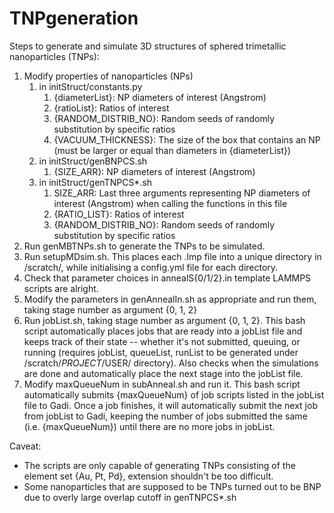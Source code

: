 # TNPgeneration
Steps to generate and simulate 3D structures of sphered trimetallic nanoparticles (TNPs): 
1. Modify properties of nanoparticles (NPs)
    1. in initStruct/constants.py
        1. {diameterList}: NP diameters of interest (Angstrom)
        2. {ratioList}: Ratios of interest
        3. {RANDOM_DISTRIB_NO}: Random seeds of randomly substitution by specific ratios
        4. {VACUUM_THICKNESS}: The size of the box that contains an NP (must be larger or equal than diameters in {diameterList})
    2. in initStruct/genBNPCS.sh
        1. {SIZE_ARR}: NP diameters of interest (Angstrom)
    3. in initStruct/genTNPCS*.sh
        1. SIZE_ARR: Last three arguments representing NP diameters of interest (Angstrom) when calling the functions in this file
        2. {RATIO_LIST}: Ratios of interest
        3. {RANDOM_DISTRIB_NO}: Random seeds of randomly substitution by specific ratios
4. Run genMBTNPs.sh to generate the TNPs to be simulated.
5. Run setupMDsim.sh. This places each .lmp file into a unique directory in /scratch/, while initialising a config.yml file for each directory.
6. Check that parameter choices in annealS{0/1/2}.in template LAMMPS scripts are alright.
7. Modify the parameters in genAnnealIn.sh as appropriate and run them, taking stage number as argument {0, 1, 2}
8. Run jobList.sh, taking stage number as argument {0, 1, 2}. This bash script automatically places jobs that are ready into a jobList file and keeps track of their state -- whether it's not submitted, queuing, or running (requires jobList, queueList, runList to be generated under /scratch/$PROJECT/$USER/ directory). Also checks when the simulations are done and automatically place the next stage into the jobList file.
9. Modify maxQueueNum in subAnneal.sh and run it. This bash script automatically submits {maxQueueNum} of job scripts listed in the jobList file to Gadi. Once a job finishes, it will automatically submit the next job from jobList to Gadi, keeping the number of jobs submitted the same (i.e. {maxQueueNum}) until there are no more jobs in jobList.

Caveat:
- The scripts are only capable of generating TNPs consisting of the element set {Au, Pt, Pd}, extension shouldn't be too difficult.
- Some nanoparticles that are supposed to be TNPs turned out to be BNP due to overly large overlap cutoff in genTNPCS*.sh
